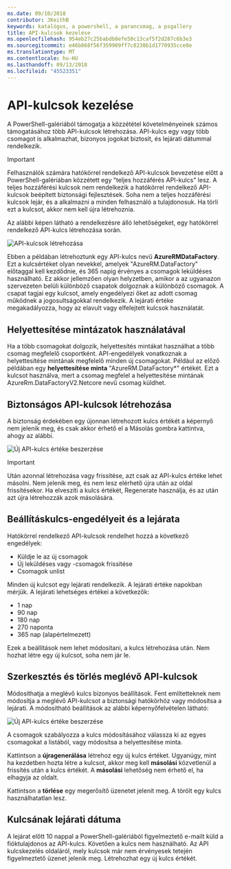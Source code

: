 ```yaml
---
ms.date: 09/10/2018
contributor: JKeithB
keywords: katalógus, a powershell, a parancsmag, a psgallery
title: API-kulcsok kezelése
ms.openlocfilehash: 954eb27c25babdb8efe50c13caf5f2d287c6b3e3
ms.sourcegitcommit: e46b868f56f359909ff7c8230b1d1770935cce0e
ms.translationtype: MT
ms.contentlocale: hu-HU
ms.lasthandoff: 09/13/2018
ms.locfileid: "45523351"
---
```

# <a name="managing-api-keys"></a>API-kulcsok kezelése

A PowerShell-galériából támogatja a közzététel követelményeinek számos támogatásához több API-kulcsok létrehozása. API-kulcs egy vagy több csomagot is alkalmazhat, bizonyos jogokat biztosít, és lejárati dátummal rendelkezik.

> [!IMPORTANT]
> Felhasználók számára hatókörrel rendelkező API-kulcsok bevezetése előtt a PowerShell-galériában közzétett egy "teljes hozzáférés API-kulcs" lesz. A teljes hozzáférési kulcsok nem rendelkezik a hatókörrel rendelkező API-kulcsok beépített biztonsági fejlesztések. Soha nem a teljes hozzáférési kulcsok lejár, és a alkalmazni a minden felhasználó a tulajdonosuk. Ha törli ezt a kulcsot, akkor nem kell újra létrehoznia.

Az alábbi képen látható a rendelkezésre álló lehetőségeket, egy hatókörrel rendelkező API-kulcs létrehozása során.

![API-kulcsok létrehozása](../../Images/PSGallery_KeyScoped.png)

Ebben a példában létrehoztunk egy API-kulcs nevű **AzureRMDataFactory**. Ezt a kulcsértéket olyan nevekkel, amelyek "AzureRM.DataFactory" előtaggal kell kezdődnie, és 365 napig érvényes a csomagok leküldéses használható. Ez akkor jellemzően olyan helyzetben, amikor a az ugyanazon szervezeten belüli különböző csapatok dolgoznak a különböző csomagok. A csapat tagjai egy kulcsot, amely engedélyezi őket az adott csomag működnek a jogosultságokkal rendelkezik.
A lejárati értéke megakadályozza, hogy az elavult vagy elfelejtett kulcsok használatát.

## <a name="using-glob-patterns"></a>Helyettesítése mintázatok használatával

Ha a több csomagokat dolgozik, helyettesítés mintákat használhat a több csomag megfelelő csoportként. API-engedélyek vonatkoznak a helyettesítése mintának megfelelő minden új csomagokat. Például az előző példában egy **helyettesítése minta** "AzureRM.DataFactory*" értékét. Ezt a kulcsot használva, mert a csomag megfelel a helyettesítése mintának AzureRm.DataFactoryV2.Netcore nevű csomag küldhet.

## <a name="create-api-keys-securely"></a>Biztonságos API-kulcsok létrehozása

A biztonság érdekében egy újonnan létrehozott kulcs értékét a képernyő nem jelenik meg, és csak akkor érhető el a Másolás gombra kattintva, ahogy az alábbi.

![Új API-kulcs értéke beszerzése](../../Images/PSGallery_CopyCreatedKey.png)

> [!IMPORTANT]
> Után azonnal létrehozása vagy frissítése, azt csak az API-kulcs értéke lehet másolni. Nem jelenik meg, és nem lesz elérhető újra után az oldal frissítésekor. Ha elveszíti a kulcs értékét, Regenerate használja, és az után azt újra létrehozzák azok másolására.

## <a name="key-permissions-and-expiration"></a>Beállításkulcs-engedélyeit és a lejárata

Hatókörrel rendelkező API-kulcsok rendelhet hozzá a következő engedélyek:

- Küldje le az új csomagok
- Új leküldéses vagy -csomagok frissítése
- Csomagok unlist

Minden új kulcsot egy lejárati rendelkezik. A lejárati értéke napokban mérjük. A lejárati lehetséges értékei a következők:

- 1 nap
- 90 nap
- 180 nap
- 270 naponta
- 365 nap (alapértelmezett)

Ezek a beállítások nem lehet módosítani, a kulcs létrehozása után. Nem hozhat létre egy új kulcsot, soha nem jár le.

## <a name="editing-and-deleting-existing-api-keys"></a>Szerkesztés és törlés meglévő API-kulcsok

Módosíthatja a meglévő kulcs bizonyos beállítások. Fent említetteknek nem módosítja a meglévő API-kulcsot a biztonsági hatókörhöz vagy módosítsa a lejárati. A módosítható beállítások az alábbi képernyőfelvételen látható:

![Új API-kulcs értéke beszerzése](../../Images/PSGallery_EditAPIKey.png)

A csomagok szabályozza a kulcs módosításához válassza ki az egyes csomagokat a listából, vagy módosítsa a helyettesítése minta.

Kattintson a **újragenerálása** létrehoz egy új kulcs értéket. Ugyanúgy, mint ha kezdetben hozta létre a kulcsot, akkor meg kell **másolási** közvetlenül a frissítés után a kulcs értékét. A **másolási** lehetőség nem érhető el, ha elhagyja az oldalt.

Kattintson a **törlése** egy megerősítő üzenetet jelenít meg. A törölt egy kulcs használhatatlan lesz.

## <a name="key-expiration"></a>Kulcsának lejárati dátuma

A lejárat előtt 10 nappal a PowerShell-galériából figyelmeztető e-mailt küld a fióktulajdonos az API-kulcs. Követően a kulcs nem használható. Az API kulcskezelés oldaláról, mely kulcsok már nem érvényesek tetején figyelmeztető üzenet jelenik meg. Létrehozhat egy új kulcs értékét.
